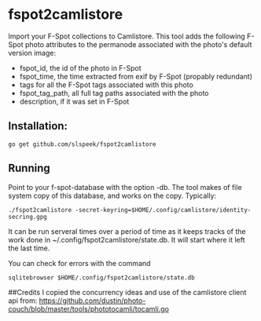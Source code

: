 fspot2camlistore
================

Import your F-Spot collections to Camlistore. This tool adds the following F-Spot photo attributes to the permanode associated with the photo's default version image:

  * fspot_id, the id of the photo in F-Spot
  * fspot_time, the time extracted from exif by F-Spot (propably redundant)
  * tags for all the F-Spot tags associated with this photo
  * fspot_tag_path, all full tag paths associated with the photo
  * description, if it was set in F-Spot

## Installation:

```
go get github.com/slspeek/fspot2camlistore
```

## Running
Point to your f-spot-database with the option -db.
The tool makes of file system copy of this database, and works on the copy.
Typically:

```
./fspot2camlistore -secret-keyring=$HOME/.config/camlistore/identity-secring.gpg
```
It can be run serveral times over a period of time as it keeps tracks of the work done in ~/.config/fspot2camlistore/state.db.
It will start where it left the last time.

You can check for errors with the command
```
sqlitebrowser $HOME/.config/fspot2camlistore/state.db
```
##Credits
I copied the concurrency ideas and use of the camlistore client api from:
https://github.com/dustin/photo-couch/blob/master/tools/phototocamli/tocamli.go
